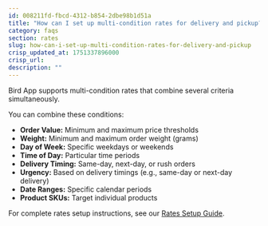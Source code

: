 ```yaml
---
id: 008211fd-fbcd-4312-b854-2dbe98b1d51a
title: "How can I set up multi-condition rates for delivery and pickup?"
category: faqs
section: rates
slug: how-can-i-set-up-multi-condition-rates-for-delivery-and-pickup
crisp_updated_at: 1751337896000
crisp_url: 
description: ""
---
```


Bird App supports multi-condition rates that combine several criteria simultaneously.

You can combine these conditions:

* **Order Value:** Minimum and maximum price thresholds
* **Weight:** Minimum and maximum order weight (grams)  
* **Day of Week:** Specific weekdays or weekends
* **Time of Day:** Particular time periods
* **Delivery Timing:** Same-day, next-day, or rush orders
* **Urgency:** Based on delivery timings (e.g., same-day or next-day delivery)
* **Date Ranges:** Specific calendar periods
* **Product SKUs:** Target individual products

For complete rates setup instructions, see our [Rates Setup Guide](https://help.birdchime.com/en-us/article/rates-control-jjcrrp/).
